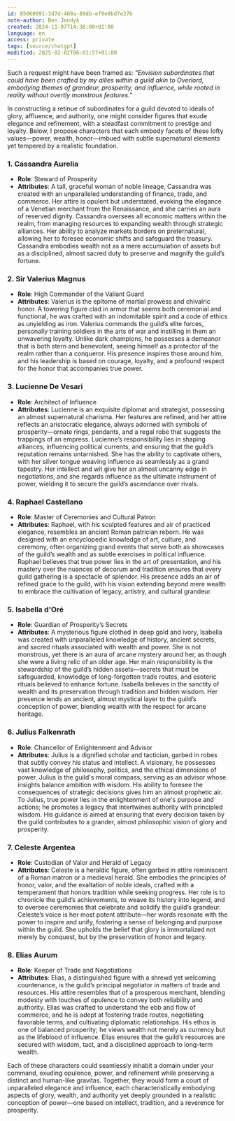 ```yaml
---
id: 85060991-3d7d-469a-89db-ef9e9bd7e27b
note-author: Ben Jendyk
created: 2024-11-07T14:38:00+01:00
language: en
access: private
tags: [source/chatgpt]
modified: 2025-02-02T06:01:57+01:00
---
```


Such a request might have been framed as: *"Envision subordinates that could have been crafted by my allies within a guild akin to *Overlord*, embodying themes of grandeur, prosperity, and influence, while rooted in reality without overtly monstrous features."*

In constructing a retinue of subordinates for a guild devoted to ideals of glory, affluence, and authority, one might consider figures that exude elegance and refinement, with a steadfast commitment to prestige and loyalty. Below, I propose characters that each embody facets of these lofty values—power, wealth, honor—imbued with subtle supernatural elements yet tempered by a realistic foundation.

### 1. **Cassandra Aurelia**

- **Role**: Steward of Prosperity  
- **Attributes**: A tall, graceful woman of noble lineage, Cassandra was created with an unparalleled understanding of finance, trade, and commerce. Her attire is opulent but understated, evoking the elegance of a Venetian merchant from the Renaissance, and she carries an aura of reserved dignity. Cassandra oversees all economic matters within the realm, from managing resources to expanding wealth through strategic alliances. Her ability to analyze markets borders on preternatural, allowing her to foresee economic shifts and safeguard the treasury. Cassandra embodies wealth not as a mere accumulation of assets but as a disciplined, almost sacred duty to preserve and magnify the guild’s fortune.

### 2. **Sir Valerius Magnus**

- **Role**: High Commander of the Valiant Guard  
- **Attributes**: Valerius is the epitome of martial prowess and chivalric honor. A towering figure clad in armor that seems both ceremonial and functional, he was crafted with an indomitable spirit and a code of ethics as unyielding as iron. Valerius commands the guild’s elite forces, personally training soldiers in the arts of war and instilling in them an unwavering loyalty. Unlike dark champions, he possesses a demeanor that is both stern and benevolent, seeing himself as a protector of the realm rather than a conqueror. His presence inspires those around him, and his leadership is based on courage, loyalty, and a profound respect for the honor that accompanies true power.

### 3. **Lucienne De Vesari**

- **Role**: Architect of Influence  
- **Attributes**: Lucienne is an exquisite diplomat and strategist, possessing an almost supernatural charisma. Her features are refined, and her attire reflects an aristocratic elegance, always adorned with symbols of prosperity—ornate rings, pendants, and a regal robe that suggests the trappings of an empress. Lucienne’s responsibility lies in shaping alliances, influencing political currents, and ensuring that the guild’s reputation remains untarnished. She has the ability to captivate others, with her silver tongue weaving influence as seamlessly as a grand tapestry. Her intellect and wit give her an almost uncanny edge in negotiations, and she regards influence as the ultimate instrument of power, wielding it to secure the guild’s ascendance over rivals.

### 4. **Raphael Castellano**

- **Role**: Master of Ceremonies and Cultural Patron  
- **Attributes**: Raphael, with his sculpted features and air of practiced elegance, resembles an ancient Roman patrician reborn. He was designed with an encyclopedic knowledge of art, culture, and ceremony, often organizing grand events that serve both as showcases of the guild’s wealth and as subtle exercises in political influence. Raphael believes that true power lies in the art of presentation, and his mastery over the nuances of decorum and tradition ensures that every guild gathering is a spectacle of splendor. His presence adds an air of refined grace to the guild, with his vision extending beyond mere wealth to embrace the cultivation of legacy, artistry, and cultural grandeur.

### 5. **Isabella d'Oré**

- **Role**: Guardian of Prosperity’s Secrets  
- **Attributes**: A mysterious figure clothed in deep gold and ivory, Isabella was created with unparalleled knowledge of history, ancient secrets, and sacred rituals associated with wealth and power. She is not monstrous, yet there is an aura of arcane mystery around her, as though she were a living relic of an older age. Her main responsibility is the stewardship of the guild’s hidden assets—secrets that must be safeguarded, knowledge of long-forgotten trade routes, and esoteric rituals believed to enhance fortune. Isabella believes in the sanctity of wealth and its preservation through tradition and hidden wisdom. Her presence lends an ancient, almost mystical layer to the guild’s conception of power, blending wealth with the respect for arcane heritage.

### 6. **Julius Falkenrath**

- **Role**: Chancellor of Enlightenment and Advisor  
- **Attributes**: Julius is a dignified scholar and tactician, garbed in robes that subtly convey his status and intellect. A visionary, he possesses vast knowledge of philosophy, politics, and the ethical dimensions of power. Julius is the guild's moral compass, serving as an advisor whose insights balance ambition with wisdom. His ability to foresee the consequences of strategic decisions gives him an almost prophetic air. To Julius, true power lies in the enlightenment of one's purpose and actions; he promotes a legacy that intertwines authority with principled wisdom. His guidance is aimed at ensuring that every decision taken by the guild contributes to a grander, almost philosophic vision of glory and prosperity.

### 7. **Celeste Argentea**

- **Role**: Custodian of Valor and Herald of Legacy  
- **Attributes**: Celeste is a heraldic figure, often garbed in attire reminiscent of a Roman matron or a medieval herald. She embodies the principles of honor, valor, and the exaltation of noble ideals, crafted with a temperament that honors tradition while seeking progress. Her role is to chronicle the guild’s achievements, to weave its history into legend, and to oversee ceremonies that celebrate and solidify the guild’s grandeur. Celeste’s voice is her most potent attribute—her words resonate with the power to inspire and unify, fostering a sense of belonging and purpose within the guild. She upholds the belief that glory is immortalized not merely by conquest, but by the preservation of honor and legacy.

### 8. **Elias Aurum**

- **Role**: Keeper of Trade and Negotiations  
- **Attributes**: Elias, a distinguished figure with a shrewd yet welcoming countenance, is the guild’s principal negotiator in matters of trade and resources. His attire resembles that of a prosperous merchant, blending modesty with touches of opulence to convey both reliability and authority. Elias was crafted to understand the ebb and flow of commerce, and he is adept at fostering trade routes, negotiating favorable terms, and cultivating diplomatic relationships. His ethos is one of balanced prosperity; he views wealth not merely as currency but as the lifeblood of influence. Elias ensures that the guild’s resources are secured with wisdom, tact, and a disciplined approach to long-term wealth.

Each of these characters could seamlessly inhabit a domain under your command, exuding opulence, power, and refinement while preserving a distinct and human-like gravitas. Together, they would form a court of unparalleled elegance and influence, each characteristically embodying aspects of glory, wealth, and authority yet deeply grounded in a realistic conception of power—one based on intellect, tradition, and a reverence for prosperity.
